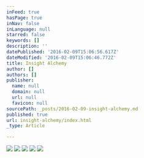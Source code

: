 ```yaml
---
inFeed: true
hasPage: true
inNav: false
inLanguage: null
starred: false
keywords: []
description: ''
datePublished: '2016-02-09T15:06:56.617Z'
dateModified: '2016-02-09T15:06:46.772Z'
title: Insight Alchemy
author: []
authors: []
publisher:
  name: null
  domain: null
  url: null
  favicon: null
sourcePath: _posts/2016-02-09-insight-alchemy.md
published: true
url: insight-alchemy/index.html
_type: Article

---
```

![](https://the-grid-user-content.s3-us-west-2.amazonaws.com/7fab24e7-3399-4e03-a7b4-58156c7a9350.jpg)
![](https://the-grid-user-content.s3-us-west-2.amazonaws.com/bd56f6ea-e75e-4a67-9253-94501146aa2b.JPG)
![](https://the-grid-user-content.s3-us-west-2.amazonaws.com/3d211362-e242-44b7-a86e-17fb8ce6e541.JPG)
![](https://the-grid-user-content.s3-us-west-2.amazonaws.com/d2b43e30-711a-41dd-84f6-f7f497d5ac26.jpg)
![](https://the-grid-user-content.s3-us-west-2.amazonaws.com/bbe21922-f48a-408b-9515-c0a2d811497e.jpg)
